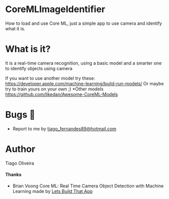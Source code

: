 # CoreMLImageIdentifier
How to load and use Core ML, just a simple app to use camera and identify what it is.

# What is it?
It is a real-time camera recognition, using a basic model and a smarter one to identify objects using camera

If you want to use another model try these: https://developer.apple.com/machine-learning/build-run-models/ 
Or maybe try to train yours on your own ;)
*Other models
https://github.com/likedan/Awesome-CoreML-Models

# Bugs :bug:
- Report to me by tiago_fernandes89@hotmail.com

# Author
Tiago Oliveira

#### Thanks
- Brian Voong
Core ML: Real Time Camera Object Detection with Machine Learning made by [Lets Build That App](https://www.youtube.com/watch?v=p6GA8ODlnX0)

